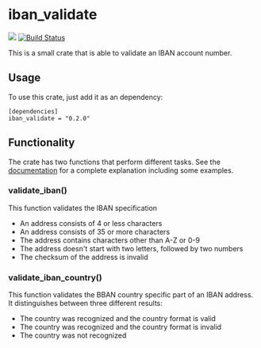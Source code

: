 # iban_validate
[![](http://meritbadge.herokuapp.com/iban_validate)](https://crates.io/crates/iban_validate)
[![Build Status](https://travis-ci.org/ThomasdenH/iban_validate.svg?branch=master)](https://travis-ci.org/ThomasdenH/iban_validate)

This is a small crate that is able to validate an IBAN account number.

## Usage
To use this crate, just add it as an dependency:
    
    [dependencies]
    iban_validate = "0.2.0"

## Functionality
The crate has two functions that perform different tasks. See the [documentation](https://docs.rs/iban_validate/) for a
complete explanation including some examples.

### validate_iban()
This function validates the IBAN specification
- An address consists of 4 or less characters
- An address consists of 35 or more characters
- The address contains characters other than A-Z or 0-9
- The address doesn't start with two letters, followed by two numbers
- The checksum of the address is invalid

### validate_iban_country()
This function validates the BBAN country specific part of an IBAN address. It distinguishes between three different 
results:
- The country was recognized and the country format is valid
- The country was recognized and the country format is invalid
- The country was not recognized

